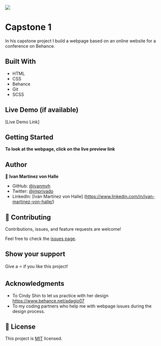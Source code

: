 ![](https://img.shields.io/badge/Microverse-blueviolet)

# Capstone 1

 In his capstone project I build a webpage based on an online website for a conference on Behance.

## Built With

- HTML
- CSS
- Behance
- Git
- SCSS

## Live Demo (if available)

[Live Demo Link]


## Getting Started

**To look at the webpage, click on the live preview link**


## Author

👤 **Ivan Martinez von Halle**

- GitHub: [@ivanmvh](https://github.com/ivanmvh)
- Twitter: [@imprivado](https://twitter.com/imprivado)
- LinkedIn: [Iván Martínez von Halle] (https://www.linkedin.com/in/ivan-martinez-von-halle/)


## 🤝 Contributing

Contributions, issues, and feature requests are welcome!

Feel free to check the [issues page](../../issues/).

## Show your support

Give a ⭐️ if you like this project!

## Acknowledgments

- To Cindy Shin to let us practice with her design https://www.behance.net/adagio07
- To my coding partners who help me with webpage issues during the design process.

## 📝 License

This project is [MIT](./LICENSE) licensed.

